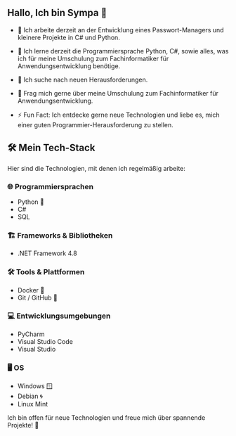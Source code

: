 ## Hallo, Ich bin Sympa 👋

- 🔭 Ich arbeite derzeit an der Entwicklung eines Passwort-Managers und kleinere Projekte in C# und Python.
    
- 🌱 Ich lerne derzeit die Programmiersprache Python, C#, sowie alles, was ich für meine Umschulung zum Fachinformatiker für Anwendungsentwicklung benötige.
    
- 👯 Ich suche nach neuen Herausforderungen.
    
- 💬 Frag mich gerne über meine Umschulung zum Fachinformatiker für Anwendungsentwicklung.
    
- ⚡ Fun Fact: Ich entdecke gerne neue Technologien und liebe es, mich einer guten Programmier-Herausforderung zu stellen.

## 🛠️ Mein Tech-Stack

Hier sind die Technologien, mit denen ich regelmäßig arbeite:

### 🌐 Programmiersprachen
- Python 🐍
- C#
- SQL

### 🏗️ Frameworks & Bibliotheken
- .NET Framework 4.8

### 🛠️ Tools & Plattformen
- Docker 🐳
- Git / GitHub 🐙

### 💻 Entwicklungsumgebungen
- PyCharm
- Visual Studio Code
- Visual Studio

### 🖥️ OS
- Windows 🪟
- Debian 🌀
- Linux Mint 

Ich bin offen für neue Technologien und freue mich über spannende Projekte! 🚀
